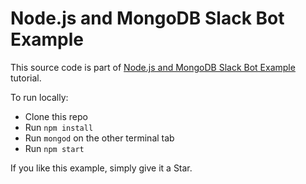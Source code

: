 # Node.js and MongoDB Slack Bot Example

This source code is part of [Node.js and MongoDB Slack Bot Example]() tutorial.

To run locally:
* Clone this repo
* Run `npm install`
* Run `mongod` on the other terminal tab
* Run `npm start`

If you like this example, simply give it a Star.
